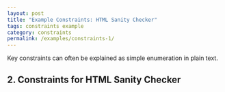 ```yaml
---
layout: post
title: "Example Constraints: HTML Sanity Checker"
tags: constraints example 
category: constraints
permalink: /examples/constraints-1/
---
```


<div class="arc42-example" >
Key constraints can often be explained as simple enumeration in plain text.
</div>

## 2. Constraints for HTML Sanity Checker


